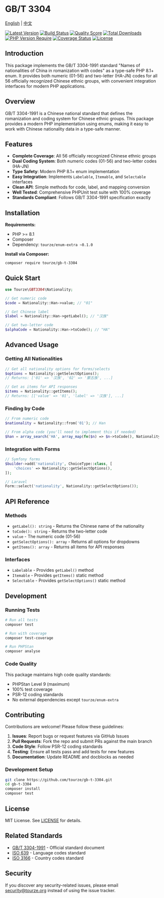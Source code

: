 # GB/T 3304

[English](README.md) | [中文](README.zh-CN.md)

[![Latest Version](https://img.shields.io/packagist/v/tourze/gb-t-3304.svg?style=flat-square)](https://packagist.org/packages/tourze/gb-t-3304)
[![Build Status](https://github.com/tourze/gb-t-3304/actions/workflows/ci.yml/badge.svg)](https://github.com/tourze/gb-t-3304/actions)
[![Quality Score](https://img.shields.io/scrutinizer/g/tourze/gb-t-3304.svg?style=flat-square)](https://scrutinizer-ci.com/g/tourze/gb-t-3304)
[![Total Downloads](https://img.shields.io/packagist/dt/tourze/gb-t-3304.svg?style=flat-square)](https://packagist.org/packages/tourze/gb-t-3304)
[![PHP Version Require](https://img.shields.io/packagist/php-v/tourze/gb-t-3304.svg?style=flat-square)](https://packagist.org/packages/tourze/gb-t-3304)
[![Coverage Status](https://img.shields.io/badge/coverage-100%25-brightgreen.svg?style=flat-square)](https://github.com/tourze/gb-t-3304)
[![License](https://img.shields.io/badge/license-MIT-blue.svg)](LICENSE)

## Introduction

This package implements the GB/T 3304-1991 standard "Names of nationalities of China in romanization with codes" as a type-safe PHP 8.1+ enum.
It provides both numeric (01-56) and two-letter (HA-JN) codes for all 56 officially recognized Chinese ethnic groups,
with convenient integration interfaces for modern PHP applications.

## Overview

GB/T 3304-1991 is a Chinese national standard that defines the romanization and coding system for Chinese ethnic groups.
This package provides a modern PHP implementation using enums, making it easy to work with Chinese nationality data in a type-safe manner.

## Features

- **Complete Coverage**: All 56 officially recognized Chinese ethnic groups
- **Dual Coding System**: Both numeric codes (01-56) and two-letter codes (HA-JN)
- **Type Safety**: Modern PHP 8.1+ enum implementation
- **Easy Integration**: Implements `Labelable`, `Itemable`, and `Selectable` interfaces
- **Clean API**: Simple methods for code, label, and mapping conversion
- **Well Tested**: Comprehensive PHPUnit test suite with 100% coverage
- **Standards Compliant**: Follows GB/T 3304-1991 specification exactly

## Installation

**Requirements:**

- PHP >= 8.1
- Composer
- Dependency: `tourze/enum-extra ~0.1.0`

**Install via Composer:**

```bash
composer require tourze/gb-t-3304
```

## Quick Start

```php
use Tourze\GBT3304\Nationality;

// Get numeric code
$code = Nationality::Han->value; // "01"

// Get Chinese label
$label = Nationality::Han->getLabel(); // "汉族"

// Get two-letter code
$alphaCode = Nationality::Han->toCode(); // "HA"
```

## Advanced Usage

### Getting All Nationalities

```php
// Get all nationality options for forms/selects
$options = Nationality::getSelectOptions();
// Returns: ['01' => '汉族', '02' => '蒙古族', ...]

// Get as items for API responses
$items = Nationality::getItems();
// Returns: [['value' => '01', 'label' => '汉族'], ...]
```

### Finding by Code

```php
// From numeric code
$nationality = Nationality::from('01'); // Han

// From alpha code (you'll need to implement this if needed)
$han = array_search('HA', array_map(fn($n) => $n->toCode(), Nationality::cases()));
```

### Integration with Forms

```php
// Symfony forms
$builder->add('nationality', ChoiceType::class, [
    'choices' => Nationality::getSelectOptions(),
]);

// Laravel
Form::select('nationality', Nationality::getSelectOptions());
```

## API Reference

### Methods

- `getLabel(): string` - Returns the Chinese name of the nationality
- `toCode(): string` - Returns the two-letter code
- `value` - The numeric code (01-56)
- `getSelectOptions(): array` - Returns all options for dropdowns
- `getItems(): array` - Returns all items for API responses

### Interfaces

- `Labelable` - Provides `getLabel()` method
- `Itemable` - Provides `getItems()` static method  
- `Selectable` - Provides `getSelectOptions()` static method

## Development

### Running Tests

```bash
# Run all tests
composer test

# Run with coverage
composer test-coverage

# Run PHPStan
composer analyse
```

### Code Quality

This package maintains high code quality standards:

- PHPStan Level 9 (maximum)
- 100% test coverage
- PSR-12 coding standards
- No external dependencies except `tourze/enum-extra`

## Contributing

Contributions are welcome! Please follow these guidelines:

1. **Issues**: Report bugs or request features via GitHub Issues
2. **Pull Requests**: Fork the repo and submit PRs against the main branch
3. **Code Style**: Follow PSR-12 coding standards
4. **Testing**: Ensure all tests pass and add tests for new features
5. **Documentation**: Update README and docblocks as needed

### Development Setup

```bash
git clone https://github.com/tourze/gb-t-3304.git
cd gb-t-3304
composer install
composer test
```

## License

MIT License. See [LICENSE](LICENSE) for details.


## Related Standards

- [GB/T 3304-1991](https://openstd.samr.gov.cn/bzgk/gb/newGbInfo?hcno=E5C3271B62636C5DA6853A0DA23EBBA9) - Official standard document
- [ISO 639](https://www.iso.org/iso-639-language-codes.html) - Language codes standard
- [ISO 3166](https://www.iso.org/iso-3166-country-codes.html) - Country codes standard

## Security

If you discover any security-related issues, please email security@tourze.org instead of using the issue tracker.
